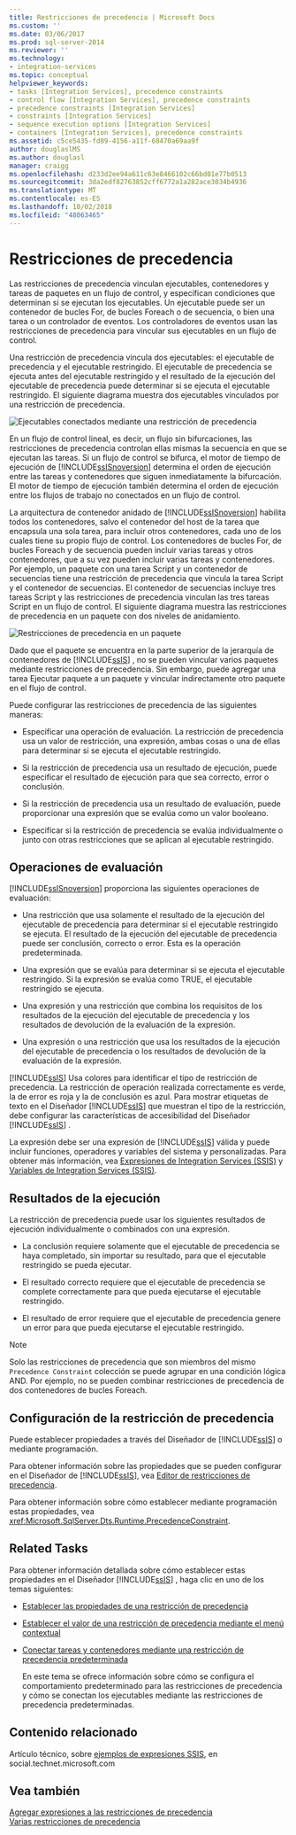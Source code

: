 ```yaml
---
title: Restricciones de precedencia | Microsoft Docs
ms.custom: ''
ms.date: 03/06/2017
ms.prod: sql-server-2014
ms.reviewer: ''
ms.technology:
- integration-services
ms.topic: conceptual
helpviewer_keywords:
- tasks [Integration Services], precedence constraints
- control flow [Integration Services], precedence constraints
- precedence constraints [Integration Services]
- constraints [Integration Services]
- sequence execution options [Integration Services]
- containers [Integration Services], precedence constraints
ms.assetid: c5ce5435-fd89-4156-a11f-68470a69aa9f
author: douglaslMS
ms.author: douglasl
manager: craigg
ms.openlocfilehash: d233d2ee94a611c63e8466102c66bd01e77b0513
ms.sourcegitcommit: 3da2edf82763852cff6772a1a282ace3034b4936
ms.translationtype: MT
ms.contentlocale: es-ES
ms.lasthandoff: 10/02/2018
ms.locfileid: "48063465"
---
```

# <a name="precedence-constraints"></a>Restricciones de precedencia
  Las restricciones de precedencia vinculan ejecutables, contenedores y tareas de paquetes en un flujo de control, y especifican condiciones que determinan si se ejecutan los ejecutables. Un ejecutable puede ser un contenedor de bucles For, de bucles Foreach o de secuencia, o bien una tarea o un controlador de eventos. Los controladores de eventos usan las restricciones de precedencia para vincular sus ejecutables en un flujo de control.  
  
 Una restricción de precedencia vincula dos ejecutables: el ejecutable de precedencia y el ejecutable restringido. El ejecutable de precedencia se ejecuta antes del ejecutable restringido y el resultado de la ejecución del ejecutable de precedencia puede determinar si se ejecuta el ejecutable restringido. El siguiente diagrama muestra dos ejecutables vinculados por una restricción de precedencia.  
  
 ![Ejecutables conectados mediante una restricción de precedencia](../media/ssis-pcsimple.gif "Executables connected by a precedence constraint")  
  
 En un flujo de control lineal, es decir, un flujo sin bifurcaciones, las restricciones de precedencia controlan ellas mismas la secuencia en que se ejecutan las tareas. Si un flujo de control se bifurca, el motor de tiempo de ejecución de [!INCLUDE[ssISnoversion](../../../includes/ssisnoversion-md.md)] determina el orden de ejecución entre las tareas y contenedores que siguen inmediatamente la bifurcación. El motor de tiempo de ejecución también determina el orden de ejecución entre los flujos de trabajo no conectados en un flujo de control.  
  
 La arquitectura de contenedor anidado de [!INCLUDE[ssISnoversion](../../../includes/ssisnoversion-md.md)] habilita todos los contenedores, salvo el contenedor del host de la tarea que encapsula una sola tarea, para incluir otros contenedores, cada uno de los cuales tiene su propio flujo de control. Los contenedores de bucles For, de bucles Foreach y de secuencia pueden incluir varias tareas y otros contenedores, que a su vez pueden incluir varias tareas y contenedores. Por ejemplo, un paquete con una tarea Script y un contenedor de secuencias tiene una restricción de precedencia que vincula la tarea Script y el contenedor de secuencias. El contenedor de secuencias incluye tres tareas Script y las restricciones de precedencia vinculan las tres tareas Script en un flujo de control. El siguiente diagrama muestra las restricciones de precedencia en un paquete con dos niveles de anidamiento.  
  
 ![Restricciones de precedencia en un paquete](../media/mw-dts-12.gif "Precedence contraints in a package")  
  
 Dado que el paquete se encuentra en la parte superior de la jerarquía de contenedores de [!INCLUDE[ssIS](../../../includes/ssis-md.md)] , no se pueden vincular varios paquetes mediante restricciones de precedencia. Sin embargo, puede agregar una tarea Ejecutar paquete a un paquete y vincular indirectamente otro paquete en el flujo de control.  
  
 Puede configurar las restricciones de precedencia de las siguientes maneras:  
  
-   Especificar una operación de evaluación. La restricción de precedencia usa un valor de restricción, una expresión, ambas cosas o una de ellas para determinar si se ejecuta el ejecutable restringido.  
  
-   Si la restricción de precedencia usa un resultado de ejecución, puede especificar el resultado de ejecución para que sea correcto, error o conclusión.  
  
-   Si la restricción de precedencia usa un resultado de evaluación, puede proporcionar una expresión que se evalúa como un valor booleano.  
  
-   Especificar si la restricción de precedencia se evalúa individualmente o junto con otras restricciones que se aplican al ejecutable restringido.  
  
## <a name="evaluation-operations"></a>Operaciones de evaluación  
 [!INCLUDE[ssISnoversion](../../../includes/ssisnoversion-md.md)] proporciona las siguientes operaciones de evaluación:  
  
-   Una restricción que usa solamente el resultado de la ejecución del ejecutable de precedencia para determinar si el ejecutable restringido se ejecuta. El resultado de la ejecución del ejecutable de precedencia puede ser conclusión, correcto o error. Esta es la operación predeterminada.  
  
-   Una expresión que se evalúa para determinar si se ejecuta el ejecutable restringido. Si la expresión se evalúa como TRUE, el ejecutable restringido se ejecuta.  
  
-   Una expresión y una restricción que combina los requisitos de los resultados de la ejecución del ejecutable de precedencia y los resultados de devolución de la evaluación de la expresión.  
  
-   Una expresión o una restricción que usa los resultados de la ejecución del ejecutable de precedencia o los resultados de devolución de la evaluación de la expresión.  
  
 [!INCLUDE[ssIS](../../../includes/ssis-md.md)] Usa colores para identificar el tipo de restricción de precedencia. La restricción de operación realizada correctamente es verde, la de error es roja y la de conclusión es azul. Para mostrar etiquetas de texto en el Diseñador [!INCLUDE[ssIS](../../../includes/ssis-md.md)] que muestran el tipo de la restricción, debe configurar las características de accesibilidad del Diseñador [!INCLUDE[ssIS](../../../includes/ssis-md.md)] .  
  
 La expresión debe ser una expresión de [!INCLUDE[ssIS](../../../includes/ssis-md.md)] válida y puede incluir funciones, operadores y variables del sistema y personalizadas. Para obtener más información, vea [Expresiones de Integration Services &#40;SSIS&#41;](../expressions/integration-services-ssis-expressions.md) y [Variables de Integration Services &#40;SSIS&#41;](../integration-services-ssis-variables.md).  
  
## <a name="execution-results"></a>Resultados de la ejecución  
 La restricción de precedencia puede usar los siguientes resultados de ejecución individualmente o combinados con una expresión.  
  
-   La conclusión requiere solamente que el ejecutable de precedencia se haya completado, sin importar su resultado, para que el ejecutable restringido se pueda ejecutar.  
  
-   El resultado correcto requiere que el ejecutable de precedencia se complete correctamente para que pueda ejecutarse el ejecutable restringido.  
  
-   El resultado de error requiere que el ejecutable de precedencia genere un error para que pueda ejecutarse el ejecutable restringido.  
  
> [!NOTE]  
>  Solo las restricciones de precedencia que son miembros del mismo `Precedence Constraint` colección se puede agrupar en una condición lógica AND. Por ejemplo, no se pueden combinar restricciones de precedencia de dos contenedores de bucles Foreach.  
  
## <a name="configuration-of-the-precedence-constraint"></a>Configuración de la restricción de precedencia  
 Puede establecer propiedades a través del Diseñador de [!INCLUDE[ssIS](../../../includes/ssis-md.md)] o mediante programación.  
  
 Para obtener información sobre las propiedades que se pueden configurar en el Diseñador de [!INCLUDE[ssIS](../../../includes/ssis-md.md)], vea [Editor de restricciones de precedencia](../precedence-constraint-editor.md).  
  
 Para obtener información sobre cómo establecer mediante programación estas propiedades, vea <xref:Microsoft.SqlServer.Dts.Runtime.PrecedenceConstraint>.  
  
## <a name="related-tasks"></a>Related Tasks  
 Para obtener información detallada sobre cómo establecer estas propiedades en el Diseñador [!INCLUDE[ssIS](../../../includes/ssis-md.md)] , haga clic en uno de los temas siguientes:  
  
-   [Establecer las propiedades de una restricción de precedencia](../set-the-properties-of-a-precedence-constraint.md)  
  
-   [Establecer el valor de una restricción de precedencia mediante el menú contextual](../set-the-value-of-a-precedence-constraint-by-using-the-shortcut-menu.md)  
  
-   [Conectar tareas y contenedores mediante una restricción de precedencia predeterminada](../connect-tasks-and-containers-by-using-a-default-precedence-constraint.md)  
  
     En este tema se ofrece información sobre cómo se configura el comportamiento predeterminado para las restricciones de precedencia y cómo se conectan los ejecutables mediante las restricciones de precedencia predeterminadas.  
  
## <a name="related-content"></a>Contenido relacionado  
 Artículo técnico, sobre [ejemplos de expresiones SSIS](http://go.microsoft.com/fwlink/?LinkId=220761), en social.technet.microsoft.com  
  
## <a name="see-also"></a>Vea también  
 [Agregar expresiones a las restricciones de precedencia](../add-expressions-to-precedence-constraints.md)   
 [Varias restricciones de precedencia](../multiple-precedence-constraints.md)  
  
  
